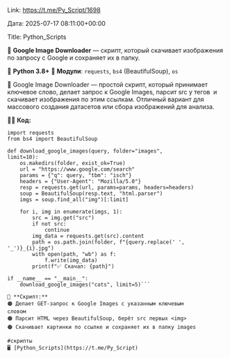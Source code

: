 Link: https://t.me/Py_Script/1698

Дата: 2025-07-17 08:11:00+00:00

Title: Python_Scripts

💬 **Google Image Downloader** — скрипт, который скачивает
изображения по запросу с Google и сохраняет их в папку.

📱 **Python 3.8+**
💾 **Модули**: `requests`, `bs4` (BeautifulSoup), `os`

📌 Google Image Downloader — простой скрипт, который
принимает ключевое слово, делает запрос к Google Images,
парсит src у тегов <img> и скачивает изображения по этим
ссылкам. Отличный вариант для массового создания датасетов
или сбора изображений для анализа.

👨‍💻 **Код:**
```import os
import requests
from bs4 import BeautifulSoup

def download_google_images(query, folder="images",
limit=10):
    os.makedirs(folder, exist_ok=True)
    url = "https://www.google.com/search"
    params = {"q": query, "tbm": "isch"}
    headers = {"User-Agent": "Mozilla/5.0"}
    resp = requests.get(url, params=params, headers=headers)
    soup = BeautifulSoup(resp.text, "html.parser")
    imgs = soup.find_all("img")[:limit]

    for i, img in enumerate(imgs, 1):
        src = img.get("src")
        if not src:
            continue
        img_data = requests.get(src).content
        path = os.path.join(folder, f"{query.replace(' ',
'_')}_{i}.jpg")
        with open(path, "wb") as f:
            f.write(img_data)
        print(f"✅ Скачал: {path}")

if __name__ == "__main__":
    download_google_images("cats", limit=5)```

📌 **Скрипт:**
🟠 Делает GET-запрос к Google Images с указанным ключевым
словом
🟠 Парсит HTML через BeautifulSoup, берёт src первых <img>
🟠 Скачивает картинки по ссылке и сохраняет их в папку images

#скрипты
🖥 [Python_Scripts](https://t.me/Py_Script)

